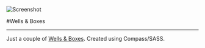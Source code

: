 ![Screenshot](https://dl.dropbox.com/u/1162759/wells.png)

#Wells & Boxes
- - -

Just a couple of [Wells & Boxes](http://labs.urre.me/wells "Wells"). Created using Compass/SASS.


